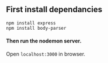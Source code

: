 ## First install dependancies

`npm install express` <br>
`npm install body-parser` <br>

#### Then run the nodemon server.

Open `localhost:3000` in browser.
